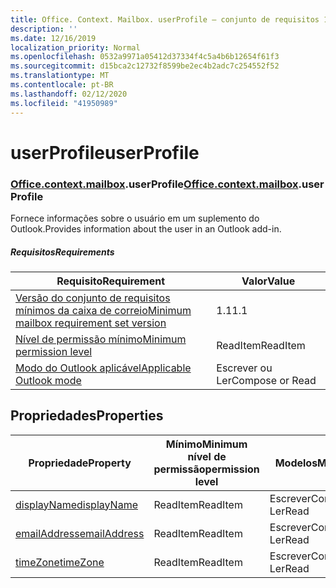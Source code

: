```yaml
---
title: Office. Context. Mailbox. userProfile – conjunto de requisitos 1,4
description: ''
ms.date: 12/16/2019
localization_priority: Normal
ms.openlocfilehash: 0532a9971a05412d37334f4c5a4b6b12654f61f3
ms.sourcegitcommit: d15bca2c12732f8599be2ec4b2adc7c254552f52
ms.translationtype: MT
ms.contentlocale: pt-BR
ms.lasthandoff: 02/12/2020
ms.locfileid: "41950989"
---
```

# <a name="userprofile"></a><span data-ttu-id="d58de-102">userProfile</span><span class="sxs-lookup"><span data-stu-id="d58de-102">userProfile</span></span>

### <a name="officeofficemdcontextofficecontextmdmailboxofficecontextmailboxmduserprofile"></a><span data-ttu-id="d58de-103">[Office](office.md)[.context](office.context.md)[.mailbox](office.context.mailbox.md).userProfile</span><span class="sxs-lookup"><span data-stu-id="d58de-103">[Office](office.md)[.context](office.context.md)[.mailbox](office.context.mailbox.md).userProfile</span></span>

<span data-ttu-id="d58de-104">Fornece informações sobre o usuário em um suplemento do Outlook.</span><span class="sxs-lookup"><span data-stu-id="d58de-104">Provides information about the user in an Outlook add-in.</span></span>

##### <a name="requirements"></a><span data-ttu-id="d58de-105">Requisitos</span><span class="sxs-lookup"><span data-stu-id="d58de-105">Requirements</span></span>

|<span data-ttu-id="d58de-106">Requisito</span><span class="sxs-lookup"><span data-stu-id="d58de-106">Requirement</span></span>| <span data-ttu-id="d58de-107">Valor</span><span class="sxs-lookup"><span data-stu-id="d58de-107">Value</span></span>|
|---|---|
|[<span data-ttu-id="d58de-108">Versão do conjunto de requisitos mínimos da caixa de correio</span><span class="sxs-lookup"><span data-stu-id="d58de-108">Minimum mailbox requirement set version</span></span>](../../requirement-sets/outlook-api-requirement-sets.md)| <span data-ttu-id="d58de-109">1.1</span><span class="sxs-lookup"><span data-stu-id="d58de-109">1.1</span></span>|
|[<span data-ttu-id="d58de-110">Nível de permissão mínimo</span><span class="sxs-lookup"><span data-stu-id="d58de-110">Minimum permission level</span></span>](/outlook/add-ins/understanding-outlook-add-in-permissions)| <span data-ttu-id="d58de-111">ReadItem</span><span class="sxs-lookup"><span data-stu-id="d58de-111">ReadItem</span></span>|
|[<span data-ttu-id="d58de-112">Modo do Outlook aplicável</span><span class="sxs-lookup"><span data-stu-id="d58de-112">Applicable Outlook mode</span></span>](/outlook/add-ins/#extension-points)| <span data-ttu-id="d58de-113">Escrever ou Ler</span><span class="sxs-lookup"><span data-stu-id="d58de-113">Compose or Read</span></span>|

## <a name="properties"></a><span data-ttu-id="d58de-114">Propriedades</span><span class="sxs-lookup"><span data-stu-id="d58de-114">Properties</span></span>

| <span data-ttu-id="d58de-115">Propriedade</span><span class="sxs-lookup"><span data-stu-id="d58de-115">Property</span></span> | <span data-ttu-id="d58de-116">Mínimo</span><span class="sxs-lookup"><span data-stu-id="d58de-116">Minimum</span></span><br><span data-ttu-id="d58de-117">nível de permissão</span><span class="sxs-lookup"><span data-stu-id="d58de-117">permission level</span></span> | <span data-ttu-id="d58de-118">Modelos</span><span class="sxs-lookup"><span data-stu-id="d58de-118">Modes</span></span> | <span data-ttu-id="d58de-119">Tipo de retorno</span><span class="sxs-lookup"><span data-stu-id="d58de-119">Return type</span></span> | <span data-ttu-id="d58de-120">Mínimo</span><span class="sxs-lookup"><span data-stu-id="d58de-120">Minimum</span></span><br><span data-ttu-id="d58de-121">conjunto de requisitos</span><span class="sxs-lookup"><span data-stu-id="d58de-121">requirement set</span></span> |
|---|---|---|---|:---:|
| [<span data-ttu-id="d58de-122">displayName</span><span class="sxs-lookup"><span data-stu-id="d58de-122">displayName</span></span>](/javascript/api/outlook/office.userprofile?view=outlook-js-1.5#displayname) | <span data-ttu-id="d58de-123">ReadItem</span><span class="sxs-lookup"><span data-stu-id="d58de-123">ReadItem</span></span> | <span data-ttu-id="d58de-124">Escrever</span><span class="sxs-lookup"><span data-stu-id="d58de-124">Compose</span></span><br><span data-ttu-id="d58de-125">Ler</span><span class="sxs-lookup"><span data-stu-id="d58de-125">Read</span></span> | <span data-ttu-id="d58de-126">String</span><span class="sxs-lookup"><span data-stu-id="d58de-126">String</span></span> | [<span data-ttu-id="d58de-127">1.1</span><span class="sxs-lookup"><span data-stu-id="d58de-127">1.1</span></span>](../requirement-set-1.1/outlook-requirement-set-1.1.md) |
| [<span data-ttu-id="d58de-128">emailAddress</span><span class="sxs-lookup"><span data-stu-id="d58de-128">emailAddress</span></span>](/javascript/api/outlook/office.userprofile?view=outlook-js-1.5#emailaddress) | <span data-ttu-id="d58de-129">ReadItem</span><span class="sxs-lookup"><span data-stu-id="d58de-129">ReadItem</span></span> | <span data-ttu-id="d58de-130">Escrever</span><span class="sxs-lookup"><span data-stu-id="d58de-130">Compose</span></span><br><span data-ttu-id="d58de-131">Ler</span><span class="sxs-lookup"><span data-stu-id="d58de-131">Read</span></span> | <span data-ttu-id="d58de-132">String</span><span class="sxs-lookup"><span data-stu-id="d58de-132">String</span></span> | [<span data-ttu-id="d58de-133">1.1</span><span class="sxs-lookup"><span data-stu-id="d58de-133">1.1</span></span>](../requirement-set-1.1/outlook-requirement-set-1.1.md) |
| [<span data-ttu-id="d58de-134">timeZone</span><span class="sxs-lookup"><span data-stu-id="d58de-134">timeZone</span></span>](/javascript/api/outlook/office.userprofile?view=outlook-js-1.5#timezone) | <span data-ttu-id="d58de-135">ReadItem</span><span class="sxs-lookup"><span data-stu-id="d58de-135">ReadItem</span></span> | <span data-ttu-id="d58de-136">Escrever</span><span class="sxs-lookup"><span data-stu-id="d58de-136">Compose</span></span><br><span data-ttu-id="d58de-137">Ler</span><span class="sxs-lookup"><span data-stu-id="d58de-137">Read</span></span> | <span data-ttu-id="d58de-138">String</span><span class="sxs-lookup"><span data-stu-id="d58de-138">String</span></span> | [<span data-ttu-id="d58de-139">1.1</span><span class="sxs-lookup"><span data-stu-id="d58de-139">1.1</span></span>](../requirement-set-1.1/outlook-requirement-set-1.1.md) |
